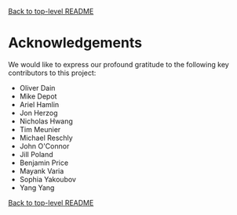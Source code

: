 [Back to top-level README](../README.md)

Acknowledgements
===============================================================================
We would like to express our profound gratitude to the following key contributors to this project:

- Oliver Dain
- Mike Depot
- Ariel Hamlin
- Jon Herzog
- Nicholas Hwang
- Tim Meunier
- Michael Reschly
- John O'Connor
- Jill Poland
- Benjamin Price
- Mayank Varia
- Sophia Yakoubov
- Yang Yang

[Back to top-level README](../README.md)
